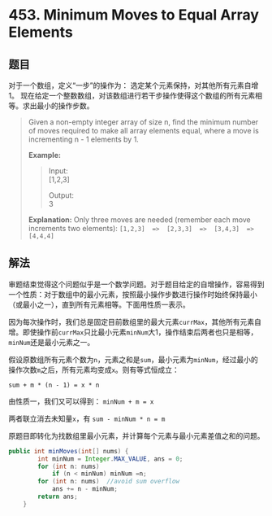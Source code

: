 # 453. Minimum Moves to Equal Array Elements

## 题目

对于一个数组，定义“一步”的操作为： 选定某个元素保持，对其他所有元素自增1。 现在给定一个整数数组，对该数组进行若干步操作使得这个数组的所有元素相等。求出最小的操作步数。

>Given a non-empty integer array of size n, find the minimum number of moves required to make all array elements equal, where a move is incrementing n - 1 elements by 1.
>
>**Example:**
>
>>Input:  
>>[1,2,3]
>>
>>Output:  
>>3
>>
>**Explanation:**
>Only three moves are needed (remember each move increments two elements):
>`[1,2,3]  =>  [2,3,3]  =>  [3,4,3]  =>  [4,4,4]`

## 解法

审题结束觉得这个问题似乎是一个数学问题。对于题目给定的自增操作，容易得到一个性质：对于数组中的最小元素，按照最小操作步数进行操作时始终保持最小（或最小之一），直到所有元素相等。下面用性质一表示。

因为每次操作时，我们总是固定目前数组里的最大元素`currMax`，其他所有元素自增。即使操作前`currMax`只比最小元素`minNum`大1，操作结束后两者也只是相等，`minNum`还是最小元素之一。

假设原数组所有元素个数为`n`，元素之和是`sum`，最小元素为`minNum`，经过最小的操作次数`m`之后，所有元素均变成`x`。则有等式恒成立：

`sum + m * (n - 1) = x * n`

由性质一，我们又可以得到： `minNum + m = x`

两者联立消去未知量`x`，有 `sum - minNum * n = m`

原题目即转化为找数组里最小元素，并计算每个元素与最小元素差值之和的问题。

```java
public int minMoves(int[] nums) {
        int minNum = Integer.MAX_VALUE, ans = 0;
        for (int n: nums)
            if (n < minNum) minNum =n;
        for (int n: nums)  //avoid sum overflow
            ans += n - minNum;
        return ans;
    }
```
